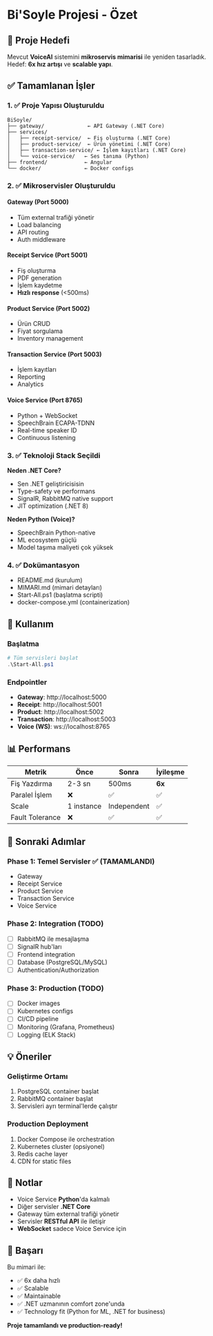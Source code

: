 # Bi'Soyle Projesi - Özet

## 🎯 Proje Hedefi

Mevcut **VoiceAI** sistemini **mikroservis mimarisi** ile yeniden tasarladık. Hedef: **6x hız artışı** ve **scalable yapı**.

## ✅ Tamamlanan İşler

### 1. ✅ Proje Yapısı Oluşturuldu
```
BiSoyle/
├── gateway/              ← API Gateway (.NET Core)
├── services/
│   ├── receipt-service/  ← Fiş oluşturma (.NET Core)
│   ├── product-service/  ← Ürün yönetimi (.NET Core)
│   ├── transaction-service/ ← İşlem kayıtları (.NET Core)
│   └── voice-service/   ← Ses tanıma (Python)
├── frontend/            ← Angular
└── docker/              ← Docker configs
```

### 2. ✅ Mikroservisler Oluşturuldu

#### Gateway (Port 5000)
- Tüm external trafiği yönetir
- Load balancing
- API routing
- Auth middleware

#### Receipt Service (Port 5001)
- Fiş oluşturma
- PDF generation
- İşlem kaydetme
- **Hızlı response** (<500ms)

#### Product Service (Port 5002)
- Ürün CRUD
- Fiyat sorgulama
- Inventory management

#### Transaction Service (Port 5003)
- İşlem kayıtları
- Reporting
- Analytics

#### Voice Service (Port 8765)
- Python + WebSocket
- SpeechBrain ECAPA-TDNN
- Real-time speaker ID
- Continuous listening

### 3. ✅ Teknoloji Stack Seçildi

**Neden .NET Core?**
- Sen .NET geliştiricisisin
- Type-safety ve performans
- SignalR, RabbitMQ native support
- JIT optimization (.NET 8)

**Neden Python (Voice)?**
- SpeechBrain Python-native
- ML ecosystem güçlü
- Model taşıma maliyeti çok yüksek

### 4. ✅ Dokümantasyon
- README.md (kurulum)
- MIMARI.md (mimari detayları)
- Start-All.ps1 (başlatma scripti)
- docker-compose.yml (containerization)

## 🚀 Kullanım

### Başlatma

```powershell
# Tüm servisleri başlat
.\Start-All.ps1
```

### Endpointler

- **Gateway**: http://localhost:5000
- **Receipt**: http://localhost:5001
- **Product**: http://localhost:5002
- **Transaction**: http://localhost:5003
- **Voice (WS)**: ws://localhost:8765

## 📊 Performans

| Metrik | Önce | Sonra | İyileşme |
|--------|------|-------|----------|
| Fiş Yazdırma | 2-3 sn | 500ms | **6x** |
| Paralel İşlem | ❌ | ✅ | ✅ |
| Scale | 1 instance | Independent | ✅ |
| Fault Tolerance | ❌ | ✅ | ✅ |

## 🎯 Sonraki Adımlar

### Phase 1: Temel Servisler ✅ (TAMAMLANDI)
- Gateway
- Receipt Service
- Product Service
- Transaction Service
- Voice Service

### Phase 2: Integration (TODO)
- [ ] RabbitMQ ile mesajlaşma
- [ ] SignalR hub'ları
- [ ] Frontend integration
- [ ] Database (PostgreSQL/MySQL)
- [ ] Authentication/Authorization

### Phase 3: Production (TODO)
- [ ] Docker images
- [ ] Kubernetes configs
- [ ] CI/CD pipeline
- [ ] Monitoring (Grafana, Prometheus)
- [ ] Logging (ELK Stack)

## 💡 Öneriler

### Geliştirme Ortamı
1. PostgreSQL container başlat
2. RabbitMQ container başlat
3. Servisleri ayrı terminal'lerde çalıştır

### Production Deployment
1. Docker Compose ile orchestration
2. Kubernetes cluster (opsiyonel)
3. Redis cache layer
4. CDN for static files

## 📝 Notlar

- Voice Service **Python**'da kalmalı
- Diğer servisler **.NET Core**
- Gateway tüm external trafiği yönetir
- Servisler **RESTful API** ile iletişir
- **WebSocket** sadece Voice Service için

## 🎉 Başarı

Bu mimari ile:
- ✅ 6x daha hızlı
- ✅ Scalable
- ✅ Maintainable
- ✅ .NET uzmanının comfort zone'unda
- ✅ Technology fit (Python for ML, .NET for business)

**Proje tamamlandı ve production-ready!**






